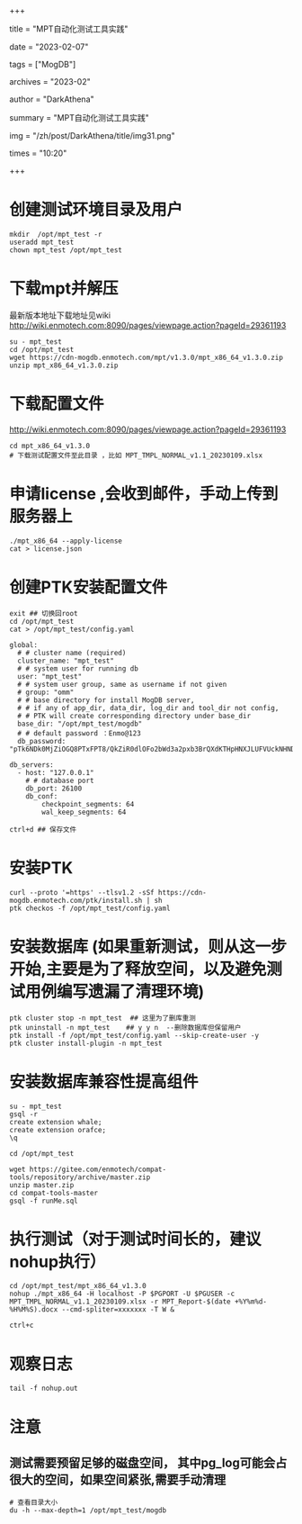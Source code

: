 +++

title = "MPT自动化测试工具实践" 

date = "2023-02-07" 

tags = ["MogDB"] 

archives = "2023-02" 

author = "DarkAthena" 

summary = "MPT自动化测试工具实践"

img = "/zh/post/DarkAthena/title/img31.png" 

times = "10:20"

+++

# 创建测试环境目录及用户

```
mkdir  /opt/mpt_test -r
useradd mpt_test
chown mpt_test /opt/mpt_test
```

# 下载mpt并解压

最新版本地址下载地址见wiki
http://wiki.enmotech.com:8090/pages/viewpage.action?pageId=29361193

```
su - mpt_test
cd /opt/mpt_test
wget https://cdn-mogdb.enmotech.com/mpt/v1.3.0/mpt_x86_64_v1.3.0.zip
unzip mpt_x86_64_v1.3.0.zip
```

# 下载配置文件

http://wiki.enmotech.com:8090/pages/viewpage.action?pageId=29361193

```
cd mpt_x86_64_v1.3.0
# 下载测试配置文件至此目录 ，比如 MPT_TMPL_NORMAL_v1.1_20230109.xlsx
```

# 申请license ,会收到邮件，手动上传到服务器上

```
./mpt_x86_64 --apply-license
cat > license.json
```

# 创建PTK安装配置文件

```
exit ## 切换回root
cd /opt/mpt_test
cat > /opt/mpt_test/config.yaml

global:
  # # cluster name (required)
  cluster_name: "mpt_test"
  # # system user for running db
  user: "mpt_test"
  # # system user group, same as username if not given
  # group: "omm"
  # # base directory for install MogDB server,
  # # if any of app_dir, data_dir, log_dir and tool_dir not config,
  # # PTK will create corresponding directory under base_dir
  base_dir: "/opt/mpt_test/mogdb"
  # # default password ：Enmo@123
  db_password: "pTk6NDk0MjZiOGQ8PTxFPT8/QkZiR0dlOFo2bWd3a2pxb3BrQXdKTHpHNXJLUFVUckNHNDRoemg5SE05RDQ="

db_servers:
  - host: "127.0.0.1"
    # # database port
    db_port: 26100
    db_conf:      
        checkpoint_segments: 64
        wal_keep_segments: 64

ctrl+d ## 保存文件
```

# 安装PTK

```
curl --proto '=https' --tlsv1.2 -sSf https://cdn-mogdb.enmotech.com/ptk/install.sh | sh
ptk checkos -f /opt/mpt_test/config.yaml
```

# 安装数据库 (如果重新测试，则从这一步开始,主要是为了释放空间，以及避免测试用例编写遗漏了清理环境)

```
ptk cluster stop -n mpt_test  ## 这里为了删库重测
ptk uninstall -n mpt_test    ## y y n  --删除数据库但保留用户
ptk install -f /opt/mpt_test/config.yaml --skip-create-user -y
ptk cluster install-plugin -n mpt_test
```

# 安装数据库兼容性提高组件

```
su - mpt_test
gsql -r
create extension whale;
create extension orafce;
\q

cd /opt/mpt_test

wget https://gitee.com/enmotech/compat-tools/repository/archive/master.zip
unzip master.zip
cd compat-tools-master
gsql -f runMe.sql
```

# 执行测试（对于测试时间长的，建议nohup执行）

```
cd /opt/mpt_test/mpt_x86_64_v1.3.0
nohup ./mpt_x86_64 -H localhost -P $PGPORT -U $PGUSER -c MPT_TMPL_NORMAL_v1.1_20230109.xlsx -r MPT_Report-$(date +%Y%m%d-%H%M%S).docx --cmd-spliter=xxxxxxx -T W &

ctrl+c 
```

# 观察日志

```
tail -f nohup.out
```

# 注意

## 测试需要预留足够的磁盘空间， 其中pg_log可能会占很大的空间，如果空间紧张,需要手动清理

```
# 查看目录大小
du -h --max-depth=1 /opt/mpt_test/mogdb
```
